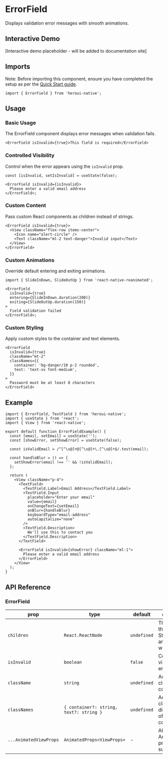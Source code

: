 # ErrorField

Displays validation error messages with smooth animations.

## Interactive Demo

[Interactive demo placeholder - will be added to documentation site]

## Imports

Note: Before importing this component, ensure you have completed the setup as per the [Quick Start guide](../../../README.md).

```tsx
import { ErrorField } from 'heroui-native';
```

## Usage

### Basic Usage

The ErrorField component displays error messages when validation fails.

```tsx
<ErrorField isInvalid={true}>This field is required</ErrorField>
```

### Controlled Visibility

Control when the error appears using the `isInvalid` prop.

```tsx
const [isInvalid, setIsInvalid] = useState(false);

<ErrorField isInvalid={isInvalid}>
  Please enter a valid email address
</ErrorField>;
```

### Custom Content

Pass custom React components as children instead of strings.

```tsx
<ErrorField isInvalid={true}>
  <View className="flex-row items-center">
    <Icon name="alert-circle" />
    <Text className="ml-2 text-danger">Invalid input</Text>
  </View>
</ErrorField>
```

### Custom Animations

Override default entering and exiting animations.

```tsx
import { SlideInDown, SlideOutUp } from 'react-native-reanimated';

<ErrorField
  isInvalid={true}
  entering={SlideInDown.duration(200)}
  exiting={SlideOutUp.duration(150)}
>
  Field validation failed
</ErrorField>;
```

### Custom Styling

Apply custom styles to the container and text elements.

```tsx
<ErrorField
  isInvalid={true}
  className="mt-2"
  classNames={{
    container: 'bg-danger/10 p-2 rounded',
    text: 'text-xs font-medium',
  }}
>
  Password must be at least 8 characters
</ErrorField>
```

## Example

```tsx
import { ErrorField, TextField } from 'heroui-native';
import { useState } from 'react';
import { View } from 'react-native';

export default function ErrorFieldExample() {
  const [email, setEmail] = useState('');
  const [showError, setShowError] = useState(false);

  const isValidEmail = /^[^\s@]+@[^\s@]+\.[^\s@]+$/.test(email);

  const handleBlur = () => {
    setShowError(email !== '' && !isValidEmail);
  };

  return (
    <View className="p-4">
      <TextField>
        <TextField.Label>Email Address</TextField.Label>
        <TextField.Input
          placeholder="Enter your email"
          value={email}
          onChangeText={setEmail}
          onBlur={handleBlur}
          keyboardType="email-address"
          autoCapitalize="none"
        />
        <TextField.Description>
          We'll use this to contact you
        </TextField.Description>
      </TextField>

      <ErrorField isInvalid={showError} className="ml-1">
        Please enter a valid email address
      </ErrorField>
    </View>
  );
}
```

## API Reference

### ErrorField

| prop                   | type                                    | default     | description                                                           |
| ---------------------- | --------------------------------------- | ----------- | --------------------------------------------------------------------- |
| `children`             | `React.ReactNode`                       | `undefined` | The content of the error field. String children are wrapped with Text |
| `isInvalid`            | `boolean`                               | `false`     | Controls the visibility of the error field                            |
| `className`            | `string`                                | `undefined` | Additional CSS classes for the container                              |
| `classNames`           | `{ container?: string, text?: string }` | `undefined` | Additional CSS classes for different parts of the component           |
| `...AnimatedViewProps` | `AnimatedProps<ViewProps>`              | -           | All Reanimated Animated.View props are supported                      |
